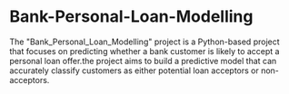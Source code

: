 # Bank-Personal-Loan-Modelling
The "Bank_Personal_Loan_Modelling" project is a Python-based project that focuses on predicting whether a bank customer is likely to accept a personal loan offer.the project aims to build a predictive model that can accurately classify customers as either potential loan acceptors or non-acceptors. 
